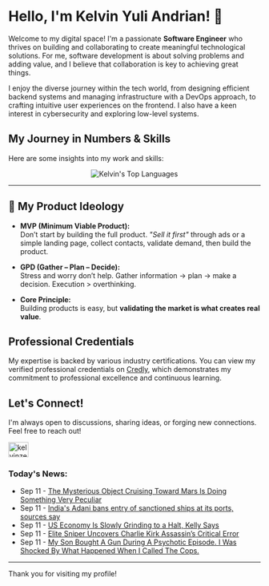# Hello, I'm Kelvin Yuli Andrian! 👋

Welcome to my digital space! I'm a passionate **Software Engineer** who thrives on building and collaborating to create meaningful technological solutions. For me, software development is about solving problems and adding value, and I believe that collaboration is key to achieving great things.

I enjoy the diverse journey within the tech world, from designing efficient backend systems and managing infrastructure with a DevOps approach, to crafting intuitive user experiences on the frontend. I also have a keen interest in cybersecurity and exploring low-level systems.

## My Journey in Numbers & Skills

Here are some insights into my work and skills:

<p align="center">
  <img src="https://github-readme-stats.vercel.app/api/top-langs/?username=kelvinzer0&layout=compact&theme=radical" alt="Kelvin's Top Languages" />
</p>

---

## 🚀 My Product Ideology

- **MVP (Minimum Viable Product):**  
  Don’t start by building the full product. *"Sell it first"* through ads or a simple landing page, collect contacts, validate demand, then build the product.

- **GPD (Gather – Plan – Decide):**  
  Stress and worry don’t help. Gather information → plan → make a decision. Execution > overthinking.

- **Core Principle:**  
  Building products is easy, but **validating the market is what creates real value**.

## Professional Credentials

My expertise is backed by various industry certifications. You can view my verified professional credentials on [Credly](https://www.credly.com/users/kelvin-yuli-andrian/badges), which demonstrates my commitment to professional excellence and continuous learning.

## Let's Connect!

I'm always open to discussions, sharing ideas, or forging new connections. Feel free to reach out!

<p align="left">
    <a href="https://linkedin.com/in/kelvinzero" target="blank"><img align="center" src="https://cdn.jsdelivr.net/npm/simple-icons@3.0.1/icons/linkedin.svg" alt="kelvinzero" height="30" width="40" /></a>
</p>

### Today's News:

<!-- feed start -->
- Sep 11 - [The Mysterious Object Cruising Toward Mars Is Doing Something Very Peculiar](https://www.yahoo.com/news/articles/mysterious-object-cruising-toward-mars-163300900.html)
- Sep 11 - [India's Adani bans entry of sanctioned ships at its ports, sources say](https://finance.yahoo.com/news/indias-adani-stops-accepting-sanctioned-140900677.html)
- Sep 11 - [US Economy Is Slowly Grinding to a Halt, Kelly Says](https://finance.yahoo.com/video/us-economy-slowly-grinding-halt-135207912.html)
- Sep 11 - [Elite Sniper Uncovers Charlie Kirk Assassin’s Critical Error](https://www.yahoo.com/news/articles/elite-sniper-uncovers-charlie-kirk-134509897.html)
- Sep 11 - [My Son Bought A Gun During A Psychotic Episode. I Was Shocked By What Happened When I Called The Cops.](https://www.yahoo.com/news/articles/son-bought-gun-during-psychotic-120810474.html)
<!-- feed end -->

---

Thank you for visiting my profile!
